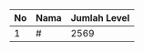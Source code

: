 | No | Nama            | Jumlah Level |
|----|-----------------|--------------|
| 1  | #    |    2569        |
